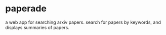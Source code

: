 # paperade
a web app for searching arxiv papers. search for papers by keywords, and displays summaries of papers.
